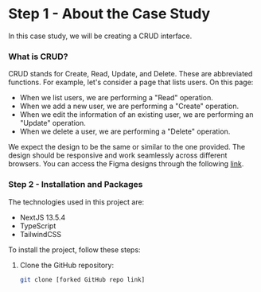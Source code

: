 # Step 1 - About the Case Study

In this case study, we will be creating a CRUD interface.

### What is CRUD?

CRUD stands for Create, Read, Update, and Delete. These are abbreviated functions. For example, let's consider a page that lists users. On this page:

- When we list users, we are performing a "Read" operation.
- When we add a new user, we are performing a "Create" operation.
- When we edit the information of an existing user, we are performing an "Update" operation.
- When we delete a user, we are performing a "Delete" operation.

We expect the design to be the same or similar to the one provided. The design should be responsive and work seamlessly across different browsers. You can access the Figma designs through the following [link](#).

### Step 2 - Installation and Packages

The technologies used in this project are:

- NextJS 13.5.4
- TypeScript
- TailwindCSS

To install the project, follow these steps:

1. Clone the GitHub repository:
   ```bash
   git clone [forked GitHub repo link]
   ```
